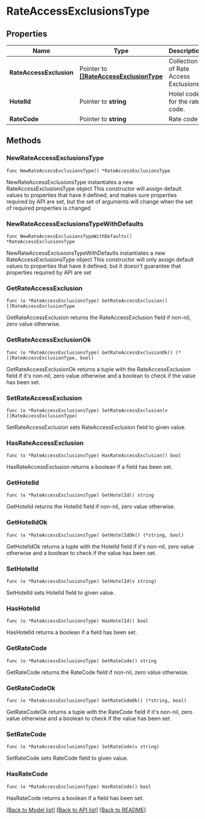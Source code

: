 # RateAccessExclusionsType

## Properties

Name | Type | Description | Notes
------------ | ------------- | ------------- | -------------
**RateAccessExclusion** | Pointer to [**[]RateAccessExclusionType**](RateAccessExclusionType.md) | Collection of Rate Access Exclusions. | [optional] 
**HotelId** | Pointer to **string** | Hotel code for the rate code. | [optional] 
**RateCode** | Pointer to **string** | Rate code | [optional] 

## Methods

### NewRateAccessExclusionsType

`func NewRateAccessExclusionsType() *RateAccessExclusionsType`

NewRateAccessExclusionsType instantiates a new RateAccessExclusionsType object
This constructor will assign default values to properties that have it defined,
and makes sure properties required by API are set, but the set of arguments
will change when the set of required properties is changed

### NewRateAccessExclusionsTypeWithDefaults

`func NewRateAccessExclusionsTypeWithDefaults() *RateAccessExclusionsType`

NewRateAccessExclusionsTypeWithDefaults instantiates a new RateAccessExclusionsType object
This constructor will only assign default values to properties that have it defined,
but it doesn't guarantee that properties required by API are set

### GetRateAccessExclusion

`func (o *RateAccessExclusionsType) GetRateAccessExclusion() []RateAccessExclusionType`

GetRateAccessExclusion returns the RateAccessExclusion field if non-nil, zero value otherwise.

### GetRateAccessExclusionOk

`func (o *RateAccessExclusionsType) GetRateAccessExclusionOk() (*[]RateAccessExclusionType, bool)`

GetRateAccessExclusionOk returns a tuple with the RateAccessExclusion field if it's non-nil, zero value otherwise
and a boolean to check if the value has been set.

### SetRateAccessExclusion

`func (o *RateAccessExclusionsType) SetRateAccessExclusion(v []RateAccessExclusionType)`

SetRateAccessExclusion sets RateAccessExclusion field to given value.

### HasRateAccessExclusion

`func (o *RateAccessExclusionsType) HasRateAccessExclusion() bool`

HasRateAccessExclusion returns a boolean if a field has been set.

### GetHotelId

`func (o *RateAccessExclusionsType) GetHotelId() string`

GetHotelId returns the HotelId field if non-nil, zero value otherwise.

### GetHotelIdOk

`func (o *RateAccessExclusionsType) GetHotelIdOk() (*string, bool)`

GetHotelIdOk returns a tuple with the HotelId field if it's non-nil, zero value otherwise
and a boolean to check if the value has been set.

### SetHotelId

`func (o *RateAccessExclusionsType) SetHotelId(v string)`

SetHotelId sets HotelId field to given value.

### HasHotelId

`func (o *RateAccessExclusionsType) HasHotelId() bool`

HasHotelId returns a boolean if a field has been set.

### GetRateCode

`func (o *RateAccessExclusionsType) GetRateCode() string`

GetRateCode returns the RateCode field if non-nil, zero value otherwise.

### GetRateCodeOk

`func (o *RateAccessExclusionsType) GetRateCodeOk() (*string, bool)`

GetRateCodeOk returns a tuple with the RateCode field if it's non-nil, zero value otherwise
and a boolean to check if the value has been set.

### SetRateCode

`func (o *RateAccessExclusionsType) SetRateCode(v string)`

SetRateCode sets RateCode field to given value.

### HasRateCode

`func (o *RateAccessExclusionsType) HasRateCode() bool`

HasRateCode returns a boolean if a field has been set.


[[Back to Model list]](../README.md#documentation-for-models) [[Back to API list]](../README.md#documentation-for-api-endpoints) [[Back to README]](../README.md)


